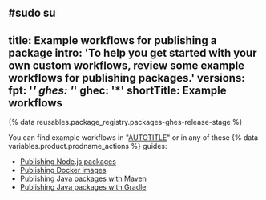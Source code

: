 #sudo su 
---
title: Example workflows for publishing a package
intro: 'To help you get started with your own custom workflows, review some example workflows for publishing packages.'
versions:
  fpt: '*'
  ghes: '*'
  ghec: '*'
shortTitle: Example workflows
---

{% data reusables.package_registry.packages-ghes-release-stage %}

You can find example workflows in "[AUTOTITLE](/packages/managing-github-packages-using-github-actions-workflows/publishing-and-installing-a-package-with-github-actions)" or in any of these {% data variables.product.prodname_actions %} guides:

* [Publishing Node.js packages](/actions/publishing-packages/publishing-nodejs-packages)
* [Publishing Docker images](/actions/publishing-packages/publishing-docker-images)
* [Publishing Java packages with Maven](/actions/publishing-packages/publishing-java-packages-with-maven)
* [Publishing Java packages with Gradle](/actions/publishing-packages/publishing-java-packages-with-gradle)
